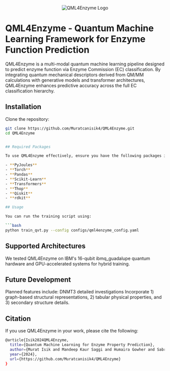 <p align="center">
  <img src="https://raw.githubusercontent.com/Muratcanisik4/QML4Enzyme/main/docs/assets/qml4enzyme_logo.png" alt="QML4Enzyme Logo">
</p>

# QML4Enzyme - Quantum Machine Learning Framework for Enzyme Function Prediction

QML4Enzyme is a multi-modal quantum machine learning pipeline designed to predict enzyme function via Enzyme Commission (EC) classification. By integrating quantum mechanical descriptors derived from QM/MM calculations with generative models and transformer architectures, QML4Enzyme enhances predictive accuracy across the full EC classification hierarchy.

## Installation

Clone the repository:

```bash
git clone https://github.com/Muratcanisik4/QML4Enzyme.git
cd QML4Enzyme


## Required Packages

To use QML4Enzyme effectively, ensure you have the following packages installed:

- **PyJoules**
- **Torch**
- **Pandas**
- **Scikit-Learn**
- **Transformers**
- **Thop**
- **Qiskit**
- **rdkit**

## Usage

You can run the training script using:

```bash
python train_qvt.py --config configs/qml4enzyme_config.yaml

```



## Supported Architectures

We tested QML4Enzyme on IBM's 16-qubit ibmq_guadalupe quantum hardware and GPU-accelerated systems for hybrid training.


## Future Development

Planned features include:
DNMT3 detailed investigations
Incorporate 1) graph-based structural representations, 2) tabular physical properties, and 3) secondary structure details.




## Citation
If you use QML4Enzyme in your work, please cite the following:

```bash
@article{Isik2024QML4Enzyme,
  title={Quantum Machine Learning for Enzyme Property Prediction},
  author={Murat Isik and Mandeep Kaur Saggi and Humaira Gowher and Sabre Kais},
  year={2024},
  url={https://github.com/Muratcanisik4/QML4Enzyme}
}

```
